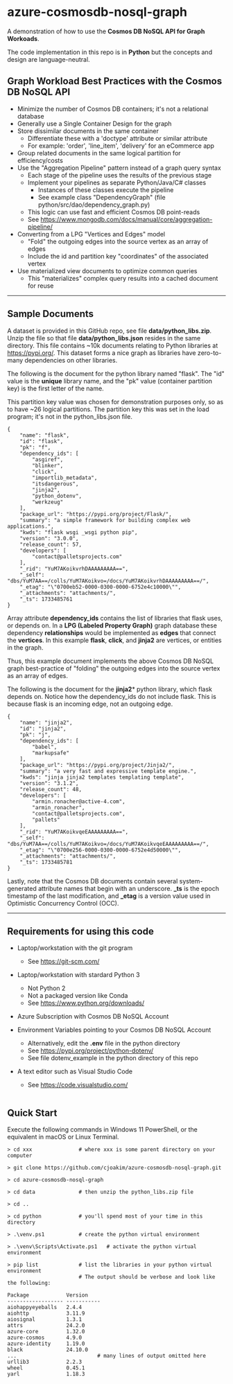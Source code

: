 # azure-cosmosdb-nosql-graph

A demonstration of how to use the **Cosmos DB NoSQL API for Graph Workoads**.

The code implementation in this repo is in **Python** but the 
concepts and design are language-neutral.

## Graph Workload Best Practices with the Cosmos DB NoSQL API

- Minimize the number of Cosmos DB containers; it's not a relational database
- Generally use a Single Container Design for the graph
- Store dissimilar documents in the same container
  - Differentiate these with a 'doctype' attribute or similar attribute
  - For example: 'order', 'line_item', 'delivery' for an eCommerce app
- Group related documents in the same logical partition for efficiency/costs
- Use the "Aggregation Pipeline" pattern instead of a graph query syntax
  - Each stage of the pipeline uses the results of the previous stage
  - Implement your pipelines as separate Python/Java/C# classes
    - Instances of these classes execute the pipeline
    - See example class "DependencyGraph" (file python/src/dao/dependency_graph.py)
  - This logic can use fast and efficient Cosmos DB point-reads
  - See https://www.mongodb.com/docs/manual/core/aggregation-pipeline/
- Converting from a LPG "Vertices and Edges" model
  - "Fold" the outgoing edges into the source vertex as an array of edges
  - Include the id and partition key "coordinates" of the associated vertex
- Use materialized view documents to optimize common queries
  - This "materializes" complex query results into a cached document for reuse

---

## Sample Documents

A dataset is provided in this GitHub repo, see file **data/python_libs.zip**.
Unzip the file so that file **data/python_libs.json** resides in the same
directory.  This file contains ~10k documents relating to Python
libraries at https://pypi.org/.  This dataset forms a nice graph as
libraries have zero-to-many dependencies on other libraries.

The following is the document for the python library named "flask".
The "id" value is the **unique** library name, and the "pk" value 
(container partition key) is the first letter of the name.

This partition key value was chosen for demonstration purposes only,
so as to have ~26 logical partitions.  The partition key
this was set in the load program; it's not in the python_libs.json
file.

```
{
    "name": "flask",
    "id": "flask",
    "pk": "f",
    "dependency_ids": [
        "asgiref",
        "blinker",
        "click",
        "importlib_metadata",
        "itsdangerous",
        "jinja2",
        "python_dotenv",
        "werkzeug"
    ],
    "package_url": "https://pypi.org/project/Flask/",
    "summary": "a simple framework for building complex web applications.",
    "kwds": "flask wsgi _wsgi python pip",
    "version": "3.0.0",
    "release_count": 57,
    "developers": [
        "contact@palletsprojects.com"
    ],
    "_rid": "YuM7AKoikvrhDAAAAAAAAA==",
    "_self": "dbs/YuM7AA==/colls/YuM7AKoikvo=/docs/YuM7AKoikvrhDAAAAAAAAA==/",
    "_etag": "\"0700eb52-0000-0300-0000-6752e4c10000\"",
    "_attachments": "attachments/",
    "_ts": 1733485761
}
```

Array attribute **dependency_ids** contains the list of libraries
that flask uses, or depends on.  In a **LPG (Labeled Property Graph)**
graph database these dependency **relationships** would be implemented
as **edges** that connect the **vertices**.  In this example **flask**, 
**click**, and **jinja2** are vertices, or entities in the graph.

Thus, this example document implements the above Cosmos DB NoSQL
graph best-practice of "folding" the outgoing edges into the source vertex
as an array of edges.

The following is the document for the **jinja2*** python library,
which flask depends on.  Notice how the dependency_ids do not
include flask.  This is because flask is an incoming edge, not an
outgoing edge.

```
{
    "name": "jinja2",
    "id": "jinja2",
    "pk": "j",
    "dependency_ids": [
        "babel",
        "markupsafe"
    ],
    "package_url": "https://pypi.org/project/Jinja2/",
    "summary": "a very fast and expressive template engine.",
    "kwds": "jinja jinja2 templates templating template",
    "version": "3.1.2",
    "release_count": 48,
    "developers": [
        "armin.ronacher@active-4.com",
        "armin_ronacher",
        "contact@palletsprojects.com",
        "pallets"
    ],
    "_rid": "YuM7AKoikvqeEAAAAAAAAA==",
    "_self": "dbs/YuM7AA==/colls/YuM7AKoikvo=/docs/YuM7AKoikvqeEAAAAAAAAA==/",
    "_etag": "\"0700e256-0000-0300-0000-6752e4d50000\"",
    "_attachments": "attachments/",
    "_ts": 1733485781
}
```

Lastly, note that the Cosmos DB documents contain several system-generated
attribute names that begin with an underscore.  **_ts** is the epoch timestamp
of the last modification, and **_etag** is a version value used in 
Optimistic Concurrency Control (OCC).

---

## Requirements for using this code

- Laptop/workstation with the git program
  - See https://git-scm.com/

- Laptop/workstation with stardard Python 3
  - Not Python 2
  - Not a packaged version like Conda 
  - See https://www.python.org/downloads/

- Azure Subscription with Cosmos DB NoSQL Account

- Environment Variables pointing to your Cosmos DB NoSQL Account
  - Alternatively, edit the **.env** file in the python directory
  - See https://pypi.org/project/python-dotenv/
  - See file dotenv_example in the python directory of this repo

- A text editor such as Visual Studio Code
  - See https://code.visualstudio.com/

```

```


## Quick Start

Execute the following commands in Windows 11 PowerShell,
or the equivalent in macOS or Linux Terminal.

```
> cd xxx               # where xxx is some parent directory on your computer

> git clone https://github.com/cjoakim/azure-cosmosdb-nosql-graph.git

> cd azure-cosmosdb-nosql-graph

> cd data              # then unzip the python_libs.zip file

> cd ..

> cd python            # you'll spend most of your time in this directory

> .\venv.ps1           # create the python virtual environment

> .\venv\Scripts\Activate.ps1   # activate the python virtual environment

> pip list             # list the libraries in your python virtual environment
                       # The output should be verbose and look like the following:

Package            Version
------------------ -----------
aiohappyeyeballs   2.4.4
aiohttp            3.11.9
aiosignal          1.3.1
attrs              24.2.0
azure-core         1.32.0
azure-cosmos       4.9.0
azure-identity     1.19.0
black              24.10.0
...                          # many lines of output omitted here
urllib3            2.2.3
wheel              0.45.1
yarl               1.18.3
```